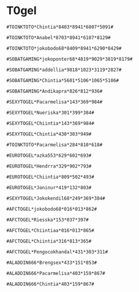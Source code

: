 # T0gel

```
#TOINKTOTO*Chintia*8403*8941*6807*5091#
```

```
#TOINKTOTO*Anabel*8703*8941*6107*8129#
```

```
#TOINKTOTO*jokobodo68*8409*8941*6290*8429#
```

```
#SOBATGAMING*jokoponter68*4819*9029*3819*8179#
```

```
#SOBATGAMING*addellia*9818*1023*3119*2827#
```

```
#SOBATGAMING*Chintia*5601*5106*1065*5106#
```

```
#SOBATGAMING*Andikapra*826*812*936#
```

```
#SEXYTOGEL*Pacarmelisa*143*369*984#
```

```
#SEXYTOGEL*Nueriska*301*399*384#
```

```
#SEXYTOGEL*Chiintia*143*369*984#
```

```
#SEXYTOGEL*Chintia*430*303*949#
```

```
#TOINKTOTO*Pacarmelisa*284*810*618#
```

```
#EUROTOGEL*azka553*629*602*693#
```

```
#EUROTOGEL*Hendrra*329*902*793#
```

```
#EUROTOGEL*Chiintia*809*502*493#
```

```
#EUROTOGEL*Joninur*419*132*803#
```

```
#SEXYTOGEL*Jokokendil68*249*369*384#
```

```
#AFCTOGEL*jokobodo68*016*013*862#
```

```
#AFCTOGEL*Riesska*153*037*397#
```

```
#AFCTOGEL*Chiintiaa*016*013*865#
```

```
#AFCTOGEL*Chiintia*316*813*365#
```

```
#AFCTOGEL*Pengocokhandal*431*303*311#
```

```
#ALADDIN666*Brengsex*433*151*853#
```

```
#ALADDIN666*Pacarmelisa*403*159*867#
```

```
#ALADDIN666*Chintia*403*159*867#
```
